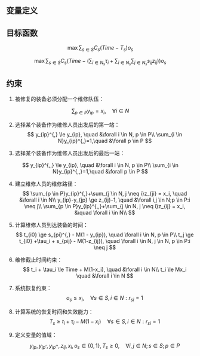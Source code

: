 ## 变量定义 ##



## 目标函数 ##

$$
\max \sum_{s \in S}C_s(Time-T_s)o_s
$$

$$
\max \sum_{s \in S}C_s(Time-(\sum_{i \in N_s}\tau_i+\sum_{i\in N_s}\sum_{j \in N_s}s_{ij}z_{ij}))o_s
$$



## 约束 ##

1. 被修复的装备必须分配一个维修队伍：

$$
\sum_{p \in P}y_{ip}=x_i,\quad \forall i \in N
$$

2. 选择某个装备作为维修人员出发后的第一站：
   $$
   y_{ip}^{,} \le y_{ip}, \quad &\forall i \in N, p \in P\\
   \sum_{i \in N}y_{ip}^{,}=1,\quad &\forall p \in P
   $$

3. 选择某个装备作为维修人员出发后的最后一站：

$$
y_{ip}^{,,} \le y_{ip}, \quad &\forall i \in N, p \in P\\
\sum_{i \in N}y_{ip}^{,,}=1,\quad &\forall p \in P
$$

4. 建立维修人员的维修路径：
   $$
   \sum_{p \in P}y_{ip}^{,}+\sum_{j \in N, j \neq i}z_{ji} = x_i, \quad &\forall i \in N\\
   y_{ip}-y_{jp} \ge z_{ij}-1, \quad &\forall i,j \in N;p \in P:i \neq j\\
   \sum_{p \in P}y_{ip}^{,,}+\sum_{j \in N, j \neq i}z_{ij} = x_i, &\quad \forall i \in N\\
   $$
   
5. 计算维修人员到达装备的时间：
   $$
   t_{i0} \ge s_{pi}^{,} - M(1 - y_{ip}), \quad \forall i \in N, p \in P\\
   t_j \ge t_{i0} +\tau_i + s_{pij} - M(1-z_{ij}), \quad \forall i \in N, j \in N, p \in P:i \neq j
   $$
   
6. 维修截止时间约束：
   $$
   t_i + \tau_i \le Time + M(1-x_i), \quad &\forall i \in N\\
   t_i \le Mx_i \quad &\forall i \in N
   $$

7. 系统恢复约束：
   $$
   o_s \le x_i, \quad \forall s \in S, i \in N:r_{si}=1
   $$

8. 计算系统的恢复时间和失效能力：
   $$
   T_s \ge t_i + \tau_i - M(1-x_i) \quad \forall s \in S, i \in N:r_{si} = 1
   $$

9. 定义变量的值域：
   $$
   y_{ip},y_{ip}^,,y_{ip}^{,,},z_{ij},x_i,o_s \in \{0,1\}, T_s \ge 0, \quad \forall i,j \in N; s \in S; p \in P
   $$
